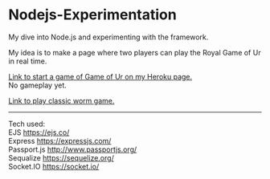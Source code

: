 # Nodejs-Experimentation
My dive into Node.js and experimenting with the framework.

My idea is to make a page where two players can play the Royal Game of Ur in real time. 

[Link to start a game of Game of Ur on my Heroku page.](https://ancient-caverns-95141.herokuapp.com/game-of-ur "Game of Ur")
<br>No gameplay yet.

[Link to play classic worm game.](https://ancient-caverns-95141.herokuapp.com/worm-game "Classic Worm Game")

---

Tech used:
<br>EJS           <https://ejs.co/>
<br>Express       <https://expressjs.com/>
<br>Passport.js   <http://www.passportjs.org/>
<br>Sequalize     <https://sequelize.org/>
<br>Socket.IO     <https://socket.io/>
